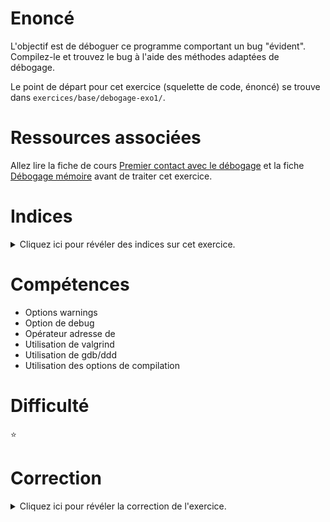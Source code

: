 # Enoncé

L'objectif est de déboguer ce programme comportant un bug "évident".
Compilez-le et trouvez le bug à l'aide des méthodes adaptées de
débogage.

Le point de départ pour cet exercice (squelette de code, énoncé) se
trouve dans `exercices/base/debogage-exo1/`.

# Ressources associées

Allez lire la fiche de cours [Premier contact avec le débogage](http://formationc.pages.ensimag.fr/prepa/prof/papl/gdb/) et la fiche [Débogage mémoire](http://formationc.pages.ensimag.fr/prepa/prof/papl/valgrind/) avant de traiter cet exercice.

# Indices

<details>
<summary>Cliquez ici pour révéler des indices sur cet exercice.</summary>
<br>

* Compiler à l'aide des options `-g -Wall -Wextra -std=c99` ;
* Lancez valgrind sur l'exécutable généré ;
* A l'aide de `gdb` ou `ddd`, tracer les valeurs de `*age`, `age`.

</details>

# Compétences

* Options warnings
* Option de debug
* Opérateur adresse de
* Utilisation de valgrind
* Utilisation de gdb/ddd
* Utilisation des options de compilation

# Difficulté

:star:
# Correction

<details>
<summary>Cliquez ici pour révéler la correction de l'exercice.</summary>
#### Corrigé du fichier Makefile

```make
# Compléter le Makefile effectuant les opérations suivantes :
# - Génération de l'exécutable : <nomexecutable>
# - <nomexecutable> : avec options de compilation standards et mode débogage pour utilisation de ddd/gdb et valgrind
# - Règle clean : supprimer les fichiers .o et l'exécutable généré 
CC=gcc
CFLAGS=-std=c99 -Wall -Wextra -g
LDFLAGS=
EXEC=debogage-exo1

all: $(EXEC)

$(EXEC): $(EXEC).c
	$(CC) -o $@ $^ $(CFLAGS) $(LDFLAGS)

.PHONY: clean
clean:
	rm -f *~ *.o $(EXEC)

```

#### Corrigé du fichier debogage-exo1.c

```c
#include <stdio.h>

int main()
{
	/*
        age est un pointeur sur entier mais il n'est pas défini par un malloc par exemple.
		Il n'y a, à ce stade, aucune case mémoire réservée pour stocker un entier.
		gdb / ddd : age vaut 0x0 soit le pointeur NULL
		Message valgrind : uninitialzed value
	*/
	int *age;

	printf("Bonjour,\n");
	printf("Entrez votre age\n");
	/*
        La syntaxe est correcte car age est bien un pointeur.
		Mais comme age ne pointe sur aucune zone mémoire réservée/allouée.
		Il est impossible d'écrire une valeur dans cette zone mémoire non définie.
		Message valgrind : illegal write...
	*/
	scanf("%d", age);
	/*
        La syntaxe est correcte car *age désigne bien une valeur entière.
		Mais *age représente le contenu d'une zone mémoire non réservée/allouée.
		Il est impossible de lire une valeur dans cette zone mémoire non définie.
	*/
	printf("Vous avez %d ans\n", *age);
	return 0;
}

```

# Correction debogage-exo1

Résumé : variable age non allouée (pointeur sans allocation, non utilisable en l'état)

### Warnings à la compilation

    gcc debogage-exo1.c -o debogage-exo1 -std=c99 -Wall -Wextra -g
    debogage-exo1.c:33:14: warning: variable 'age' is uninitialized when used here
        [-Wuninitialized]
            scanf("%d", age);
                        ^~~
    debogage-exo1.c:22:10: note: initialize the variable 'age' to silence this
        warning
            int *age;
                    ^
                    = NULL
    1 warning generated.

### Valgrind : Use of unitialized value of size 8

    gcc debogage-exo1.c -o debogage-exo1 -std=c99 -Wall -Wextra –g
    valgrind ./debogage-exo1
    ==21002== Memcheck, a memory error detector
    ==21002== Copyright (C) 2002-2015, and GNU GPL'd, by Julian Seward et al.
    ==21002== Using Valgrind-3.11.0 and LibVEX; rerun with -h for copyright info
    ==21002== Command: ./debogage-exo1
    ==21002==
    10
    Bonjour,
    Entrez votre age
    ==21002== Use of uninitialised value of size 8
    ==21002==    at 0x3DAB256C50: _IO_vfscanf (vfscanf.c:1772)
    ==21002==    by 0x3DAB26444C: __isoc99_scanf (isoc99_scanf.c:37)
    ==21002==    by 0x400565: main (debogage-exo1.c:33)
    ==21002==
    ==21002== Use of uninitialised value of size 8
    ==21002==    at 0x400572: main (debogage-exo1.c:40)
    ==21002==
    Vous avez 10 ans
    ==21002==
    ==21002== HEAP SUMMARY:
    ==21002==     in use at exit: 0 bytes in 0 blocks
    ==21002==   total heap usage: 0 allocs, 0 frees, 0 bytes allocated
    ==21002==
    ==21002== All heap blocks were freed -- no leaks are possible
    ==21002==
    ==21002== For counts of detected and suppressed errors, rerun with: -v
    ==21002== Use --track-origins=yes to see where uninitialised values come from
    ==21002== ERROR SUMMARY: 2 errors from 2 contexts (suppressed: 4 from 4)

### gdb/ddd : adresse age = 0x0

    gcc debogage-exo1.c -o debogage-exo1 -std=c99 -Wall -Wextra –g
    ddd ./ debogage-exo1
	   graph display age

![screenshot ddd](solution-ddd.png)

### Conclusion :

`age` est un pointeur sur un entier. Il est sensé contenir l’adresse d’une case mémoire qui contiendra elle-même un entier. Le problème est que cette case mémoire n’est pas réservée (par un malloc par exemple) : `ddd` affiche une adresse indéfinie `0x0`, `valgrind` signale que `scanf` a un paramètre non initialisé (le pointeur `age`). Selon le compilateur utilisé, un message de type _illegal write_ (tentative d’écriture dans une case mémoire non réservée) peut aussi apparaitre ainsi qu’un message à l’exécution du programme : _Segmentation fault_.


</details>

